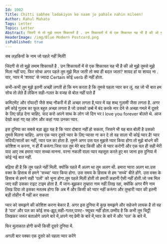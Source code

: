 ```yaml
---
Id: 1002
Title: Chitti sabhee ladakiyon ke naam jo pahale nahin mileen!
Author: Rahul Mahato
Tags: Letter
Topic: Letter
Abstract: जिंदगी से तो मुझे तमाम शिकायतें है . उन शिकायतों में से एक शिकायत यह भी है की ओ मुझे तुमसे मुझे मिला नहीं पाए. फिर सोचा अगर पहले तुम मुझे मिल जाती तो क्या ही बदल जाता? शायद हां या शायद ना . यार, प्यार में 'शायद' से ज्यादा Certain कोई verb ही नहीं होता.
HeaderImage: /img/Blue Modern Postcard.png
isPublished: true
---
```

सब लड़कियों के नाम जो पहले नहीं मिलीं!

जिंदगी से तो मुझे तमाम शिकायतें है . उन शिकायतों में से एक शिकायत यह भी है की ओ मुझे तुमसे मुझे मिला नहीं पाए. फिर सोचा अगर पहले तुम मुझे मिल जाती तो क्या ही बदल जाता? शायद हां या शायद ना . यार, प्यार में 'शायद' से ज्यादा Certain कोई verb ही नहीं होता.
 
कभी-कभी तुम मुझे इतनी अच्छी लगती हो कि मन करता है कि तुमसे पहला प्यार कर लूं. वह जो भी बात हम सोच तो लेते हैं लेकिन सही-गलत के वजह से बोल नहीं पाते हैं
 
कमिटमेंट और रॉयल्टी जैसे शब्द नौकरी में ही अच्छा लगता है,प्यार में यह शब्द गुलामी जैसा लगता है. अगर हमें कोई गुलाब का फूल बहुत अच्छा लगता है जो उसको डब्बे में बंद करके मार देने से अच्छा गमले में दूसरे के लिए छोड़ देना चाहिए. याद करो अपने साथ के लोग जो दिन भर I love you forever बोलते थे. आज देखो कहां गए वह लोग और कहां गया उनका प्यार.
 
इस दुनिया का सबसे बड़ा झूठ यह है कि प्यार दोबारा नहीं हो सकता, जिसने भी यह बात बोली है उसको तुमसे मिलना चाहिए. अगर एक प्यार दूसरे प्यार के लिए प्यासा ना कर दे तो वह साला भी कोई प्यार है!
प्यार सदियों/सालों का नहीं, प्यार पल का होता है. तुमने अगर उस पल मुझसे प्यार किया होगा तो मुझे बांधने की कोशिश न करना, न हीं मैं करूंगा.जिस पल तुम मेरे बाद किसी और से प्यार करोगी और एक पल ही सही मेरी याद आए तब हमारा प्यार सच्चा मानना. वरना नकली वाला प्यार महसूस करते हुए मर जाना इस दुनिया में कोई नई बात नहीं.
 
बढ़िया ही है कि तुम पहले नहीं मिली. क्योंकि पहले मैं अलग था तुम अलग थी. हमारा प्यारा अलग था.उस वक्त के हिसाब से हमने 'सच्चा' प्यार किया होगा. उस समय के हिसाब से हम 'सच्चे' बीते होंगे. उस वक्त के हिसाब से हमने सही 'पलों' को चुना होगा.तुम पहले मिली होती तो हमारी कहानी ऐसी नहीं होती.जो जब मिल जाए वही उसका राइट टाइम होता है. मैं जान-बूझकर तुम्हारा नाम नहीं लिख रहा, क्योंकि अगर मैंने नाम लिख दिया तो इसका मतलब होगा कि अब मैं और किसी को प्यार नहीं करूंगा और तुम्हारी प्यार की इतनी बड़ी तोहीन मैं नहीं कर सकता
 
प्यार को समझने की कोशिश करना बेकार है. अगर इस दुनिया में कुछ समझने और सहेजने लायक है तो वह है 'पल' और पल का कोई सच-झूठ,सही-गलत,पास्ट- फ्यूचर नहीं होता.उम्मीद है कि कभी तुम चिट्ठी लिखकर जरूर बताओगे अपने बारे में,अपने नए प्रेमी के बारे में,प्यार के बारे में और 'पल' के बारे में.
 
फिर मुलाकात होगी कभी किसी दूसरे दुनिया में.
 
अगली बार पक्का एक दूसरे को पहला प्यार करेंगे



